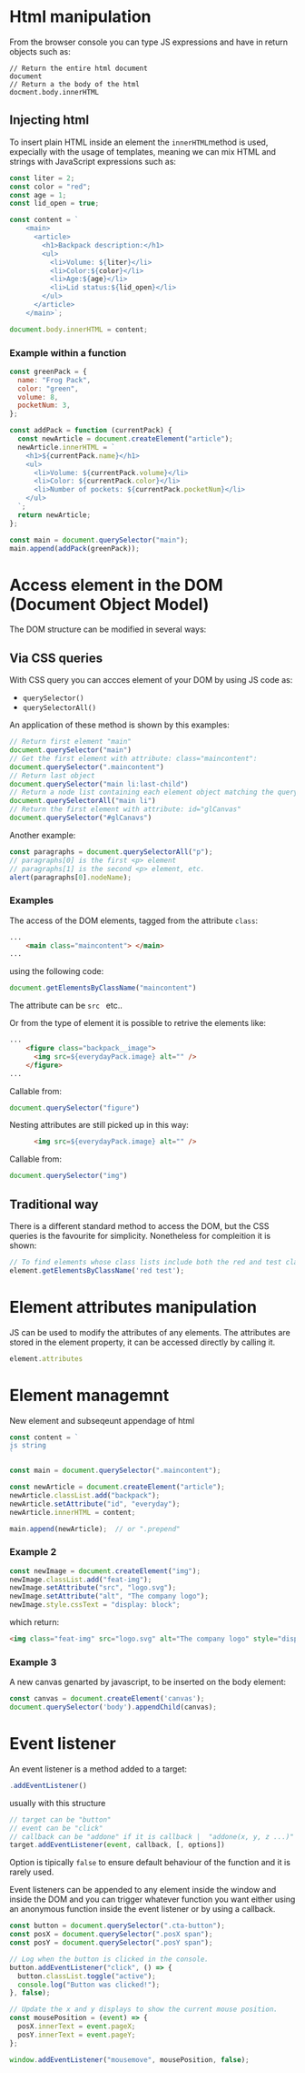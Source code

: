 # Html manipulation

From the browser console you can type JS expressions and have in return objects such as:

```console
// Return the entire html document
document
// Return a the body of the html 
docment.body.innerHTML
``` 

## Injecting html
To insert plain HTML inside an element the ```innerHTML```method is used, expecially 
with the usage of templates, meaning we can mix HTML and strings with JavaScript
expressions such as:

```js
const liter = 2;
const color = "red"; 
const age = 1;
const lid_open = true;

const content = `
    <main>
      <article>
        <h1>Backpack description:</h1>
        <ul>
          <li>Volume: ${liter}</li>
          <li>Color:${color}</li>
          <li>Age:${age}</li>
          <li>Lid status:${lid_open}</li>
        </ul>
      </article>
    </main>`;

document.body.innerHTML = content;
```

### Example within a function

```js
const greenPack = {
  name: "Frog Pack",
  color: "green",
  volume: 8,
  pocketNum: 3,
};

const addPack = function (currentPack) {
  const newArticle = document.createElement("article");
  newArticle.innerHTML = `
    <h1>${currentPack.name}</h1>
    <ul>
      <li>Volume: ${currentPack.volume}</li>
      <li>Color: ${currentPack.color}</li>
      <li>Number of pockets: ${currentPack.pocketNum}</li>
    </ul>
  `;
  return newArticle;
};

const main = document.querySelector("main");
main.append(addPack(greenPack));
```

# Access element in the DOM (Document Object Model) 

The DOM structure can be modified in several ways:

## Via CSS queries

With CSS query you can accces element of your DOM by using JS code as:

- ```querySelector()```
- ```querySelectorAll()```

An application of these method is shown by this examples:

```js
// Return first element "main"
document.querySelector("main")
// Get the first element with attribute: class="maincontent":
document.querySelector(".maincontent")
// Return last object
document.querySelector("main li:last-child")
// Return a node list containing each element object matching the query
document.querySelectorAll("main li")
// Return the first element with attribute: id="glCanvas"
document.querySelector("#glCanavs")
```
Another example:
```js
const paragraphs = document.querySelectorAll("p");
// paragraphs[0] is the first <p> element
// paragraphs[1] is the second <p> element, etc.
alert(paragraphs[0].nodeName);
```
### Examples

The access of the DOM elements, tagged from the attribute ```class```:

```html
...
    <main class="maincontent"> </main>
...
```
using the following code: 

```js
document.getElementsByClassName("maincontent")
```

The attribute can be ```src ```  etc.. 
<p></p> 
Or from the type of element it is possible to retrive the elements like:

```html
...
    <figure class="backpack__image">
      <img src=${everydayPack.image} alt="" />
    </figure>
...
```

Callable from:

```js
document.querySelector("figure")
```
Nesting attributes are still picked up in this way:

```html
      <img src=${everydayPack.image} alt="" />
```

Callable from:

```js
document.querySelector("img")
```

## Traditional way

There is a different standard method to access the DOM, but the CSS queries 
is the favourite for simplicity. Nonetheless for compleition it is shown:

```js
// To find elements whose class lists include both the red and test classes:
element.getElementsByClassName('red test');
``` 

# Element attributes manipulation
JS can be used to modify the attributes of any elements. The attributes 
are stored in the element property, it can be accessed directly by calling it.

```js
element.attributes
```

# Element managemnt

New element and subseqeunt appendage of html

```js
const content = `
js string
`

const main = document.querySelector(".maincontent");

const newArticle = document.createElement("article");
newArticle.classList.add("backpack");
newArticle.setAttribute("id", "everyday");
newArticle.innerHTML = content;

main.append(newArticle);  // or ".prepend" 
```

### Example 2

```js
const newImage = document.createElement("img");
newImage.classList.add("feat-img");
newImage.setAttribute("src", "logo.svg");
newImage.setAttribute("alt", "The company logo");
newImage.style.cssText = "display: block";
```

which return:

```html
<img class="feat-img" src="logo.svg" alt="The company logo" style="display: block;">
```

### Example 3
 A new canvas genarted by javascript, to be inserted on the body element:

 ```js
const canvas = document.createElement('canvas');
document.querySelector('body').appendChild(canvas);
 ```

#  Event listener

An event listener is a method added to a target:

```js
.addEventListener()
```
usually with this structure

```js
// target can be "button"
// event can be "click"
// callback can be "addone" if it is callback |  "addone(x, y, z ...)" if it is a function
target.addEventListener(event, callback, [, options])
```

Option is tipically ```false``` to ensure default behaviour of the function and it 
is rarely used.

Event listeners can be appended to any element inside the window and inside the DOM
and you can trigger whatever function you want either using an anonymous function inside
the event listener or by using a callback.

``` js
const button = document.querySelector(".cta-button");
const posX = document.querySelector(".posX span");
const posY = document.querySelector(".posY span");

// Log when the button is clicked in the console.
button.addEventListener("click", () => {
  button.classList.toggle("active");
  console.log("Button was clicked!");
}, false);

// Update the x and y displays to show the current mouse position.
const mousePosition = (event) => {
  posX.innerText = event.pageX;
  posY.innerText = event.pageY;
};

window.addEventListener("mousemove", mousePosition, false);
```
